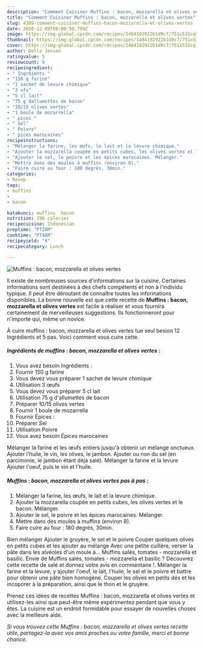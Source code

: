 ```yaml
---
description: "Comment Cuisiner Muffins : bacon, mozzarella et olives vertes"
title: "Comment Cuisiner Muffins : bacon, mozzarella et olives vertes"
slug: 4309-comment-cuisiner-muffins-bacon-mozzarella-et-olives-vertes
date: 2020-12-09T08:00:50.799Z
image: https://img-global.cpcdn.com/recipes/1484192922b1d9c7/751x532cq70/muffins-bacon-mozzarella-et-olives-vertes-photo-principale-de-la-recette.jpg
thumbnail: https://img-global.cpcdn.com/recipes/1484192922b1d9c7/751x532cq70/muffins-bacon-mozzarella-et-olives-vertes-photo-principale-de-la-recette.jpg
cover: https://img-global.cpcdn.com/recipes/1484192922b1d9c7/751x532cq70/muffins-bacon-mozzarella-et-olives-vertes-photo-principale-de-la-recette.jpg
author: Della Jensen
ratingvalue: 5
reviewcount: 9
recipeingredient:
- " Ingrdients "
- "150 g farine"
- "1 sachet de levure chimique"
- "3 ufs"
- "5 cl lait"
- "75 g dallumettes de bacon"
- "10/15 olives vertes"
- "1 boule de mozarrella"
- " pices "
- " Sel"
- " Poivre"
- " pices marocaines"
recipeinstructions:
- "Mélanger la farine, les œufs, le lait et la levure chimique."
- "Ajouter la mozzarella coupée en petits cubes, les olives vertes et le bacon. Mélanger."
- "Ajouter le sel, le poivre et les épices marocaines. Mélanger."
- "Mettre dans des moules à muffins (environ 8)."
- "Faire cuire au four : 180 degrés, 30min."
categories:
- Resep
tags:
- muffins
- 
- bacon

katakunci: muffins  bacon 
nutrition: 296 calories
recipecuisine: Indonesian
preptime: "PT28M"
cooktime: "PT46M"
recipeyield: "4"
recipecategory: Lunch

---
```



![Muffins : bacon, mozzarella et olives vertes](https://img-global.cpcdn.com/recipes/1484192922b1d9c7/751x532cq70/muffins-bacon-mozzarella-et-olives-vertes-photo-principale-de-la-recette.jpg)

Il existe de nombreuses sources d'informations sur la cuisine. Certaines informations sont destinées à des chefs compétents et non à l'individu typique. Il peut être déroutant de connaître toutes les informations disponibles. La bonne nouvelle est que cette recette de <strong> Muffins : bacon, mozzarella et olives vertes </strong> est facile à réaliser et vous fournira certainement de merveilleuses suggestions. Ils fonctionneront pour n'importe qui, même un novice.

<!--inarticleads1-->

À cuire muffins : bacon, mozzarella et olives vertes tue seul besion 12 Ingrédients et 5 pas. Voici comment vous cuire cette.

##### Ingrédients de muffins : bacon, mozzarella et olives vertes :

1. Vous avez besoin  Ingrédients :
1. Fournir 150 g farine
1. Vous devez vous préparer 1 sachet de levure chimique
1. Utilisation 3 œufs
1. Vous devez vous préparer 5 cl lait
1. Utilisation 75 g d&#39;allumettes de bacon
1. Préparer 10/15 olives vertes
1. Fournir 1 boule de mozarrella
1. Fournir  Épices :
1. Préparer  Sel
1. Utilisation  Poivre
1. Vous avez besoin  Épices marocaines


Mélanger la farine et les œufs entiers jusqu&#39;à obtenir un mélange onctueux. Ajouter l&#39;huile, le vin, les olives, le jambon. Ajouter ou non du sel (en parcimonie, le jambon étant déjà salé). Mélanger la farine et la levure Ajouter l&#39;oeuf, puis le vin et l&#39;huile. 

<!--inarticleads2-->

##### Muffins : bacon, mozzarella et olives vertes pas à pas :

1. Mélanger la farine, les œufs, le lait et la levure chimique.
1. Ajouter la mozzarella coupée en petits cubes, les olives vertes et le bacon. Mélanger.
1. Ajouter le sel, le poivre et les épices marocaines. Mélanger.
1. Mettre dans des moules à muffins (environ 8).
1. Faire cuire au four : 180 degrés, 30min.


Bien mélanger Ajouter le gruyère, le sel et le poivre Couper quelques olives en petits cubes et les ajouter au mélange Avec une petite cuillère, verser la pâte dans les alvéoles d&#39;un moule à… Muffins salés, tomates - mozzarella et basilic. Envie de Muffins salés, tomates - mozzarella et basilic ? Découvrez cette recette de salé et donnez votre avis en commentaire !. Mélanger la farine et la levure, y ajouter l&#39;oeuf, le lait, l&#39;huile, le sel et le poivre et battre pour obtenir une pâte bien homogène. Couper les olives en petits dés et les incoporer à la préparation, ainsi que le thon et le gruyère. 

<!--inarticleads1-->

<p>
Prenez ces idées de recettes Muffins : bacon, mozzarella et olives vertes et utilisez-les ainsi que peut-être même expérimentez pendant que vous y êtes. La cuisine est un endroit formidable pour essayer de nouvelles choses avec la meilleure aide.
</p>

<p>
<i>Si vous trouvez cette Muffins : bacon, mozzarella et olives vertes recette utile, partagez-la avec vos amis proches ou votre famille, merci et bonne chance.</i>
</p>
